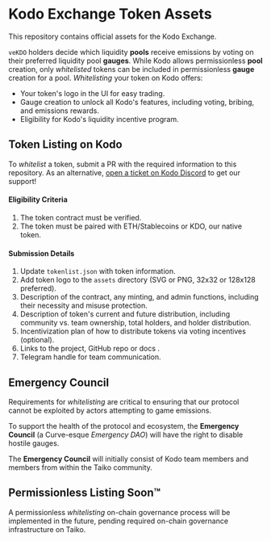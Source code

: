 # Kodo Exchange Token Assets

This repository contains official assets for the Kodo Exchange.

`veKDO` holders decide which liquidity **pools** receive emissions by voting on their preferred liquidity pool **gauges**. While Kodo allows permissionless **pool** creation, only *whitelisted* tokens can be included in permissionless **gauge** creation for a pool. *Whitelisting* your token on Kodo offers:

- Your token's logo in the UI for easy trading.
- Gauge creation to unlock all Kodo's features, including voting, bribing, and emissions rewards.
- Eligibility for Kodo's liquidity incentive program.

## Token Listing on Kodo

To *whitelist* a token, submit a PR with the required information to this repository. As an alternative, [open a ticket on Kodo Discord](https://discord.com/invite/p99hk4actg) to get our support!

#### Eligibility Criteria

1. The token contract must be verified.
2. The token must be paired with ETH/Stablecoins or KDO, our native token.

#### Submission Details

1. Update `tokenlist.json` with token information.
2. Add token logo to the `assets` directory (SVG or PNG, 32x32 or 128x128 preferred).
3. Description of the contract, any minting, and admin functions, including their necessity and misuse protection.
4. Description of token's current and future distribution, including community vs. team ownership, total holders, and holder distribution.
5. Incentivization plan of how to distribute tokens via voting incentives (optional).
6. Links to the project, GitHub repo or docs .
7. Telegram handle for team communication.

## Emergency Council

Requirements for *whitelisting* are critical to ensuring that our protocol cannot be exploited by actors attempting to game emissions.

To support the health of the protocol and ecosystem, the **Emergency Council** (a Curve-esque *Emergency DAO*) will have the right to disable hostile gauges.

The **Emergency Council** will initially consist of Kodo team members and members from within the Taiko community.

## Permissionless Listing Soon™

A permissionless *whitelisting* on-chain governance process will be implemented in the future, pending required on-chain governance infrastructure on Taiko.
